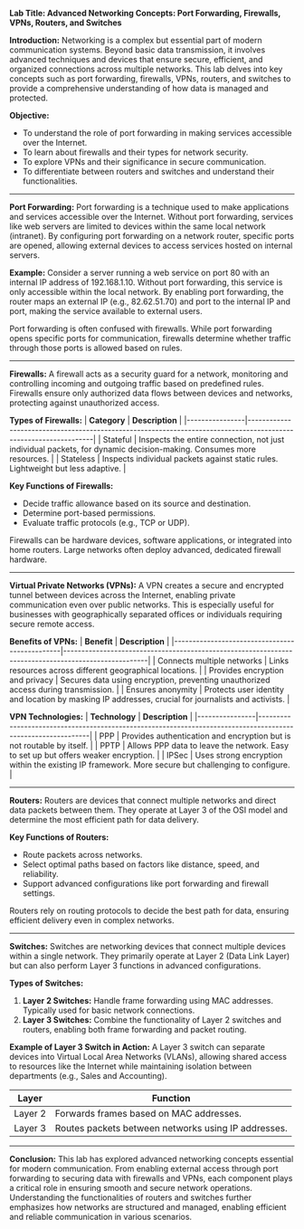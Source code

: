 **Lab Title: Advanced Networking Concepts: Port Forwarding, Firewalls, VPNs, Routers, and Switches**

**Introduction:**
Networking is a complex but essential part of modern communication systems. Beyond basic data transmission, it involves advanced techniques and devices that ensure secure, efficient, and organized connections across multiple networks. This lab delves into key concepts such as port forwarding, firewalls, VPNs, routers, and switches to provide a comprehensive understanding of how data is managed and protected.

**Objective:**
- To understand the role of port forwarding in making services accessible over the Internet.
- To learn about firewalls and their types for network security.
- To explore VPNs and their significance in secure communication.
- To differentiate between routers and switches and understand their functionalities.

---

**Port Forwarding:**
Port forwarding is a technique used to make applications and services accessible over the Internet. Without port forwarding, services like web servers are limited to devices within the same local network (intranet). By configuring port forwarding on a network router, specific ports are opened, allowing external devices to access services hosted on internal servers.

**Example:**
Consider a server running a web service on port 80 with an internal IP address of 192.168.1.10. Without port forwarding, this service is only accessible within the local network. By enabling port forwarding, the router maps an external IP (e.g., 82.62.51.70) and port to the internal IP and port, making the service available to external users.

Port forwarding is often confused with firewalls. While port forwarding opens specific ports for communication, firewalls determine whether traffic through those ports is allowed based on rules.

---

**Firewalls:**
A firewall acts as a security guard for a network, monitoring and controlling incoming and outgoing traffic based on predefined rules. Firewalls ensure only authorized data flows between devices and networks, protecting against unauthorized access.

**Types of Firewalls:**
| **Category**   | **Description**                                                                                                 |
|----------------|-----------------------------------------------------------------------------------------------------------------|
| Stateful       | Inspects the entire connection, not just individual packets, for dynamic decision-making. Consumes more resources. |
| Stateless      | Inspects individual packets against static rules. Lightweight but less adaptive.                               |

**Key Functions of Firewalls:**
- Decide traffic allowance based on its source and destination.
- Determine port-based permissions.
- Evaluate traffic protocols (e.g., TCP or UDP).

Firewalls can be hardware devices, software applications, or integrated into home routers. Large networks often deploy advanced, dedicated firewall hardware.

---

**Virtual Private Networks (VPNs):**
A VPN creates a secure and encrypted tunnel between devices across the Internet, enabling private communication even over public networks. This is especially useful for businesses with geographically separated offices or individuals requiring secure remote access.

**Benefits of VPNs:**
| **Benefit**                                     | **Description**                                                                                     |
|-----------------------------------------------|-----------------------------------------------------------------------------------------------------|
| Connects multiple networks                    | Links resources across different geographical locations.                                           |
| Provides encryption and privacy               | Secures data using encryption, preventing unauthorized access during transmission.                |
| Ensures anonymity                             | Protects user identity and location by masking IP addresses, crucial for journalists and activists. |

**VPN Technologies:**
| **Technology** | **Description**                                                                                               |
|----------------|-------------------------------------------------------------------------------------------------------------|
| PPP            | Provides authentication and encryption but is not routable by itself.                                        |
| PPTP           | Allows PPP data to leave the network. Easy to set up but offers weaker encryption.                           |
| IPSec          | Uses strong encryption within the existing IP framework. More secure but challenging to configure.           |

---

**Routers:**
Routers are devices that connect multiple networks and direct data packets between them. They operate at Layer 3 of the OSI model and determine the most efficient path for data delivery.

**Key Functions of Routers:**
- Route packets across networks.
- Select optimal paths based on factors like distance, speed, and reliability.
- Support advanced configurations like port forwarding and firewall settings.

Routers rely on routing protocols to decide the best path for data, ensuring efficient delivery even in complex networks.

---

**Switches:**
Switches are networking devices that connect multiple devices within a single network. They primarily operate at Layer 2 (Data Link Layer) but can also perform Layer 3 functions in advanced configurations.

**Types of Switches:**
1. **Layer 2 Switches:** Handle frame forwarding using MAC addresses. Typically used for basic network connections.
2. **Layer 3 Switches:** Combine the functionality of Layer 2 switches and routers, enabling both frame forwarding and packet routing.

**Example of Layer 3 Switch in Action:**
A Layer 3 switch can separate devices into Virtual Local Area Networks (VLANs), allowing shared access to resources like the Internet while maintaining isolation between departments (e.g., Sales and Accounting).

| **Layer** | **Function**                                         |
|-----------|-----------------------------------------------------|
| Layer 2   | Forwards frames based on MAC addresses.             |
| Layer 3   | Routes packets between networks using IP addresses. |

---

**Conclusion:**
This lab has explored advanced networking concepts essential for modern communication. From enabling external access through port forwarding to securing data with firewalls and VPNs, each component plays a critical role in ensuring smooth and secure network operations. Understanding the functionalities of routers and switches further emphasizes how networks are structured and managed, enabling efficient and reliable communication in various scenarios.

